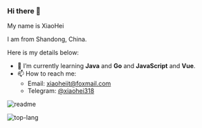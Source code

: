 ### Hi there 👋

My name is XiaoHei

I am from Shandong, China.

Here is my details below:

- 🌱 I’m currently learning **Java** and **Go** and **JavaScript** and **Vue**.
- 📫 How to reach me: 
  - Email: [xiaoheiit@foxmail.com](mailto:xiaoheiit@foxmail.com)
  - Telegram: [@xiaohei318](https://t.me/xiaohei318)


![readme](https://github-readme-stats.vercel.app/api?username=xiaoheiit6&show_icons=true)

![top-lang](https://github-readme-stats.vercel.app/api/top-langs/?username=xiaoheiit6&layout=compact&hide_border=true)
